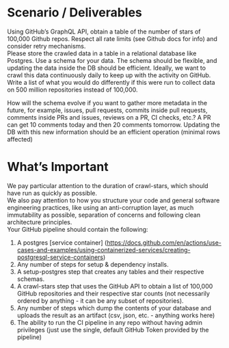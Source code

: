 # **Scenario / Deliverables**
Using GitHub’s GraphQL API, obtain a table of the number of stars of 100,000 Github repos. Respect all rate limits (see Github docs for info) and consider retry mechanisms.\
Please store the crawled data in a table in a relational database like Postgres. Use a schema for your data. The schema should be flexible, and updating the data inside the DB should be efficient. Ideally, we want to crawl this data continuously daily to keep up with the activity on GitHub.\
Write a list of what you would do differently if this were run to collect data on 500 million repositories instead of 100,000.


How will the schema evolve if you want to gather more metadata in the future, for example, issues, pull requests, commits inside pull requests, comments inside PRs and issues, reviews on a PR, CI checks, etc.? A PR can get 10 comments today and then 20 comments tomorrow. Updating the DB with this new information should be an efficient operation (minimal rows affected)
# **What’s Important**
We pay particular attention to the duration of crawl-stars, which should have run as quickly as possible.\
We also pay attention to how you structure your code and general software engineering practices, like using an anti-corruption layer, as much immutability as possible, separation of concerns and following clean architecture principles.\
Your GitHub pipeline should contain the following:
  1. A postgres [service container] (https://docs.github.com/en/actions/use-cases-and-examples/using-containerized-services/creating-postgresql-service-containers)
  2. Any number of steps for setup & dependency installs.
  3. A setup-postgres step that creates any tables and their respective schemas.
  4. A crawl-stars step that uses the GitHub API to obtain a list of 100,000 GitHub repositories and their respective star counts (not necessarily ordered by anything - it can be any subset of repositories).
  5. Any number of steps which dump the contents of your database and uploads the result as an artifact (csv, json, etc. - anything works here)
  6. The ability to run the CI pipeline in any repo without having admin privileges (just use the single, default GitHub Token provided by the pipeline)
